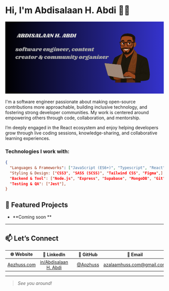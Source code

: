 # Hi, I'm Abdisalaan H. Abdi 👋🏾 

<img src="https://raw.githubusercontent.com/ApzHuss/ApzHuss/refs/heads/main/cover.png" alt="banner that says APZHUSS - software engineer, content creator and community organizer alongside a cartoon illustration of APZ.">

I'm a software engineer passionate about making open-source contributions more approachable, building inclusive technology, and fostering strong developer communities. My work is centered around empowering others through code, collaboration, and mentorship.

I’m deeply engaged in the React ecosystem and enjoy helping developers grow through live coding sessions, knowledge-sharing, and collaborative learning experiences.

### Technologies I work with:

```json
{
  "Languages & Frameworks": ["JavaScript (ES6+)", "Typescript", "React", "Next.js"],
  "Styling & Design: ["CSS3", "SASS (SCSS)", "Tailwind CSS", "Figma",] 
  "Backend & Tool": ["Node.js", "Express", "Supabase", "MongoDB", "Git"],
  "Testing & QA": ["Jest"],
}
```

## 🚀 Featured Projects

- **Coming soon ** 

---

## 📫 Let’s Connect

| 🌐 Website | 💼 LinkedIn | | 🐙 GitHub | 📧 Email |
| :----------: | :--------: | :--------: | :-------: | :------: |
| [Apzhuss.com](#) | [in/Abdisalaan H. Abdi](https://www.linkedin.com/in/abdisalaan-hussein-abdi-34057436b/) | | [@Apzhuss](https://github.com/ApzHuss/ApzHuss) | [azalaamhuss.com@gmail.com](mailto:azalaamhuss@gmail.com) 

---

> *See you around!*
